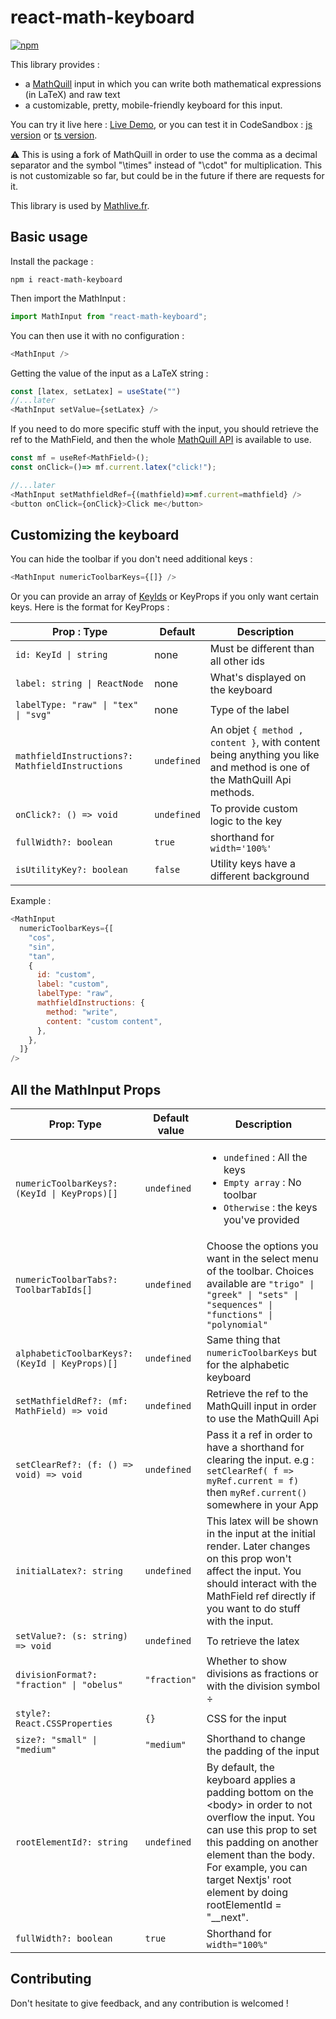 # react-math-keyboard

[![npm](https://badgen.net/npm/v/react-math-keyboard)](https://www.npmjs.com/package/react-math-keyboard)

This library provides :

- a [MathQuill](http://www.mathquill.com) input in which you can write both mathematical expressions (in LaTeX) and raw text
- a customizable, pretty, mobile-friendly keyboard for this input.

You can try it live here : [Live Demo](https://krirkrirk.github.io/react-math-keyboard/),
or you can test it in CodeSandbox : [js version](https://codesandbox.io/s/epic-wildflower-v1jlww) or [ts version](https://codesandbox.io/s/react-mat-keyboard-ts-playground-w01638).

:warning: This is using a fork of MathQuill in order to use the comma as a decimal separator and the symbol "\\times" instead of "\\cdot" for multiplication. This is not customizable so far, but could be in the future if there are requests for it.

This library is used by [Mathlive.fr](https://www.mathlive.fr).

## Basic usage

Install the package :

```nodejs
npm i react-math-keyboard
```

Then import the MathInput :

```js
import MathInput from "react-math-keyboard";
```

You can then use it with no configuration :

```js
<MathInput />
```

Getting the value of the input as a LaTeX string :

```js
const [latex, setLatex] = useState("")
//...later
<MathInput setValue={setLatex} />
```

If you need to do more specific stuff with the input, you should retrieve the ref to the MathField, and then the whole [MathQuill API](http://docs.mathquill.com/en/latest/Api_Methods/) is available to use.

```js
const mf = useRef<MathField>();
const onClick=()=> mf.current.latex("click!");

//...later
<MathInput setMathfieldRef={(mathfield)=>mf.current=mathfield} />
<button onClick={onClick}>Click me</button>
```

## Customizing the keyboard

You can hide the toolbar if you don't need additional keys :

```js
<MathInput numericToolbarKeys={[]} />
```

Or you can provide an array of [KeyIds](https://github.com/krirkrirk/react-math-keyboard/tree/main/src/keyboard/keys/keyIds.ts) or KeyProps if you only want certain keys. Here is the format for KeyProps :

| Prop : Type                                     | Default     | Description                                                                                                           |
| ----------------------------------------------- | ----------- | --------------------------------------------------------------------------------------------------------------------- |
| `id: KeyId \| string`                           | none        | Must be different than all other ids                                                                                  |
| `label: string \| ReactNode`                    | none        | What's displayed on the keyboard                                                                                      |
| `labelType: "raw" \| "tex" \| "svg"`            | none        | Type of the label                                                                                                     |
| `mathfieldInstructions?: MathfieldInstructions` | `undefined` | An objet `{ method , content }`, with content being anything you like and method is one of the MathQuill Api methods. |
| `onClick?: () => void`                          | `undefined` | To provide custom logic to the key                                                                                    |
| `fullWidth?: boolean`                           | `true`      | shorthand for `width='100%'`                                                                                          |
| `isUtilityKey?: boolean`                        | `false`     | Utility keys have a different background                                                                              |

Example :

```js
<MathInput
  numericToolbarKeys={[
    "cos",
    "sin",
    "tan",
    {
      id: "custom",
      label: "custom",
      labelType: "raw",
      mathfieldInstructions: {
        method: "write",
        content: "custom content",
      },
    },
  ]}
/>
```

## All the MathInput Props

| Prop: Type                                      | Default value | Description                                                                                                                                                                                                                                                             |
| ----------------------------------------------- | ------------- | ----------------------------------------------------------------------------------------------------------------------------------------------------------------------------------------------------------------------------------------------------------------------- |
| `numericToolbarKeys?: (KeyId \| KeyProps)[]`    | `undefined`   | <ul><li> `undefined` : All the keys </li><li> `Empty array` : No toolbar </li><li> `Otherwise` : the keys you've provided </li></ul>                                                                                                                                    |
| `numericToolbarTabs?: ToolbarTabIds[]`          | `undefined`   | Choose the options you want in the select menu of the toolbar. Choices available are `"trigo" \| "greek" \| "sets" \| "sequences" \| "functions" \| "polynomial"`                                                                                                       |
| `alphabeticToolbarKeys?: (KeyId \| KeyProps)[]` | `undefined`   | Same thing that `numericToolbarKeys` but for the alphabetic keyboard                                                                                                                                                                                                    |
| `setMathfieldRef?: (mf: MathField) => void`     | `undefined`   | Retrieve the ref to the MathQuill input in order to use the MathQuill Api                                                                                                                                                                                               |
| `setClearRef?: (f: () => void) => void`         | `undefined`   | Pass it a ref in order to have a shorthand for clearing the input. e.g : `setClearRef( f => myRef.current = f)` then `myRef.current()` somewhere in your App                                                                                                            |
| `initialLatex?: string`                         | `undefined`   | This latex will be shown in the input at the initial render. Later changes on this prop won't affect the input. You should interact with the MathField ref directly if you want to do stuff with the input.                                                             |
| `setValue?: (s: string) => void`                | `undefined`   | To retrieve the latex                                                                                                                                                                                                                                                   |
| `divisionFormat?: "fraction" \| "obelus"`       | `"fraction"`  | Whether to show divisions as fractions or with the division symbol ÷                                                                                                                                                                                                    |
| `style?: React.CSSProperties`                   | `{}`          | CSS for the input                                                                                                                                                                                                                                                       |
| `size?: "small" \| "medium"`                    | `"medium"`    | Shorthand to change the padding of the input                                                                                                                                                                                                                            |
| `rootElementId?: string`                        | `undefined`   | By default, the keyboard applies a padding bottom on the \<body\> in order to not overflow the input. You can use this prop to set this padding on another element than the body. For example, you can target Nextjs' root element by doing rootElementId = "\_\_next". |
| `fullWidth?: boolean`                           | `true`        | Shorthand for `width="100%"`                                                                                                                                                                                                                                            |

## Contributing

Don't hesitate to give feedback, and any contribution is welcomed !
